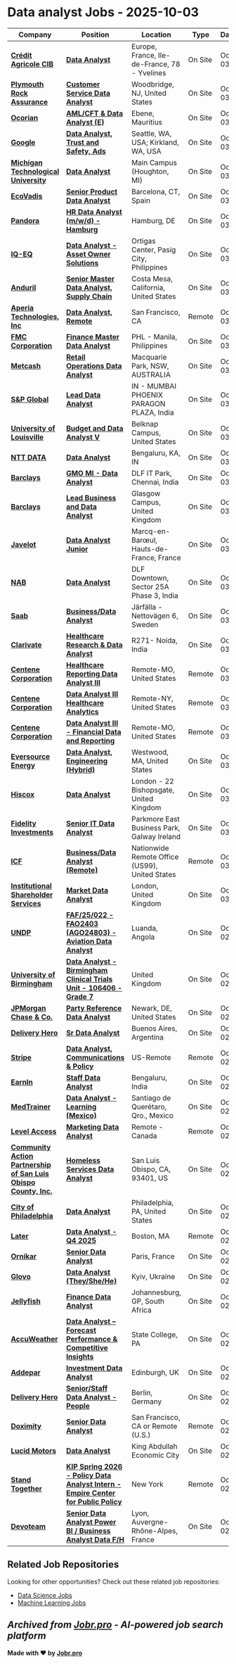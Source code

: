 # Data analyst Jobs - 2025-10-03

| Company | Position | Location | Type | Date |
| ------- | -------- | -------- | ---- | ------ |
| **[Crédit Agricole CIB](https://www.ca-cib.fr/)** | **[Data Analyst](https://jobr.pro/job/29342901/data-analyst?utm_source=github&utm_medium=repo&utm_campaign=github-data-analyst-jobs)** | Europe, France, Ile-de-France, 78 - Yvelines | On Site | Oct 03 |
| **[Plymouth Rock Assurance](https://www.plymouthrock.com/)** | **[Customer Service Data Analyst](https://jobr.pro/job/29338002/customer-service-data-analyst?utm_source=github&utm_medium=repo&utm_campaign=github-data-analyst-jobs)** | Woodbridge, NJ, United States | On Site | Oct 03 |
| **[Ocorian](https://www.ocorian.com/)** | **[AML/CFT & Data Analyst (E)](https://jobr.pro/job/29313534/amlcft-data-analyst-e?utm_source=github&utm_medium=repo&utm_campaign=github-data-analyst-jobs)** | Ebene, Mauritius | On Site | Oct 03 |
| **[Google](https://www.google.com/)** | **[Data Analyst, Trust and Safety, Ads](https://jobr.pro/job/29307070/data-analyst-trust-and-safety-ads?utm_source=github&utm_medium=repo&utm_campaign=github-data-analyst-jobs)** | Seattle, WA, USA; Kirkland, WA, USA | On Site | Oct 03 |
| **[Michigan Technological University](https://www.mtu.edu/)** | **[Data Analyst](https://jobr.pro/job/29304619/data-analyst?utm_source=github&utm_medium=repo&utm_campaign=github-data-analyst-jobs)** | Main Campus (Houghton, MI) | On Site | Oct 03 |
| **[EcoVadis](https://ecovadis.com)** | **[Senior Product Data Analyst](https://jobr.pro/job/29313556/senior-product-data-analyst?utm_source=github&utm_medium=repo&utm_campaign=github-data-analyst-jobs)** | Barcelona, CT, Spain | On Site | Oct 03 |
| **[Pandora](https://pandoragroup.com/)** | **[HR Data Analyst (m/w/d) - Hamburg](https://jobr.pro/job/29280940/hr-data-analyst-mwd-hamburg?utm_source=github&utm_medium=repo&utm_campaign=github-data-analyst-jobs)** | Hamburg, DE | On Site | Oct 03 |
| **[IQ-EQ](https://iqeq.com)** | **[Data Analyst - Asset Owner Solutions](https://jobr.pro/job/29290423/data-analyst-asset-owner-solutions?utm_source=github&utm_medium=repo&utm_campaign=github-data-analyst-jobs)** | Ortigas Center, Pasig City, Philippines | On Site | Oct 03 |
| **[Anduril](https://www.anduril.com/)** | **[Senior Master Data Analyst, Supply Chain](https://jobr.pro/job/29286896/senior-master-data-analyst-supply-chain?utm_source=github&utm_medium=repo&utm_campaign=github-data-analyst-jobs)** | Costa Mesa, California, United States | On Site | Oct 03 |
| **[Aperia Technologies, Inc](https://aperiatech.com/)** | **[Data Analyst, Remote](https://jobr.pro/job/29276799/data-analyst-remote?utm_source=github&utm_medium=repo&utm_campaign=github-data-analyst-jobs)** | San Francisco, CA | Remote | Oct 03 |
| **[FMC Corporation](https://www.fmc.com/)** | **[Finance Master Data Analyst](https://jobr.pro/job/29310404/finance-master-data-analyst?utm_source=github&utm_medium=repo&utm_campaign=github-data-analyst-jobs)** | PHL - Manila, Philippines | On Site | Oct 03 |
| **[Metcash](https://www.metcash.com/)** | **[Retail Operations Data Analyst](https://jobr.pro/job/29291382/retail-operations-data-analyst?utm_source=github&utm_medium=repo&utm_campaign=github-data-analyst-jobs)** | Macquarie Park, NSW, AUSTRALIA | On Site | Oct 03 |
| **[S&P Global](https://www.spglobal.com/)** | **[Lead Data Analyst](https://jobr.pro/job/29308239/lead-data-analyst?utm_source=github&utm_medium=repo&utm_campaign=github-data-analyst-jobs)** | IN - MUMBAI PHOENIX PARAGON PLAZA, India | On Site | Oct 03 |
| **[University of Louisville](https://louisville.edu/)** | **[Budget and Data Analyst V](https://jobr.pro/job/29306438/budget-and-data-analyst-v?utm_source=github&utm_medium=repo&utm_campaign=github-data-analyst-jobs)** | Belknap Campus, United States | On Site | Oct 03 |
| **[NTT DATA](https://nttdata.com)** | **[Data Analyst](https://jobr.pro/job/29295493/data-analyst?utm_source=github&utm_medium=repo&utm_campaign=github-data-analyst-jobs)** | Bengaluru, KA, IN | On Site | Oct 03 |
| **[Barclays](https://home.barclays/)** | **[GMO MI - Data Analyst](https://jobr.pro/job/29329979/gmo-mi-data-analyst?utm_source=github&utm_medium=repo&utm_campaign=github-data-analyst-jobs)** | DLF IT Park, Chennai, India | On Site | Oct 03 |
| **[Barclays](https://home.barclays/)** | **[Lead Business and Data Analyst](https://jobr.pro/job/29329787/lead-business-and-data-analyst?utm_source=github&utm_medium=repo&utm_campaign=github-data-analyst-jobs)** | Glasgow Campus, United Kingdom | On Site | Oct 03 |
| **[Javelot](https://www.javelot-agriculture.com/)** | **[Data Analyst Junior](https://jobr.pro/job/29311432/data-analyst-junior?utm_source=github&utm_medium=repo&utm_campaign=github-data-analyst-jobs)** | Marcq-en-Barœul, Hauts-de-France, France | On Site | Oct 03 |
| **[NAB](https://www.nab.com.au/)** | **[Data Analyst](https://jobr.pro/job/29326962/data-analyst?utm_source=github&utm_medium=repo&utm_campaign=github-data-analyst-jobs)** | DLF Downtown, Sector 25A Phase 3, India | On Site | Oct 03 |
| **[Saab](https://www.saab.com/)** | **[Business/Data Analyst](https://jobr.pro/job/29334569/businessdata-analyst?utm_source=github&utm_medium=repo&utm_campaign=github-data-analyst-jobs)** | Järfälla - Nettovägen 6, Sweden | On Site | Oct 03 |
| **[Clarivate](https://www.clarivate.com/)** | **[Healthcare Research & Data Analyst](https://jobr.pro/job/29338972/healthcare-research-data-analyst?utm_source=github&utm_medium=repo&utm_campaign=github-data-analyst-jobs)** | R271- Noida, India | On Site | Oct 03 |
| **[Centene Corporation](https://www.centene.com/)** | **[Healthcare Reporting Data Analyst III](https://jobr.pro/job/29336034/healthcare-reporting-data-analyst-iii?utm_source=github&utm_medium=repo&utm_campaign=github-data-analyst-jobs)** | Remote-MO, United States | Remote | Oct 03 |
| **[Centene Corporation](https://www.centene.com/)** | **[Data Analyst III Healthcare Analytics](https://jobr.pro/job/29336022/data-analyst-iii-healthcare-analytics?utm_source=github&utm_medium=repo&utm_campaign=github-data-analyst-jobs)** | Remote-NY, United States | Remote | Oct 03 |
| **[Centene Corporation](https://www.centene.com/)** | **[Data Analyst III - Financial Data and Reporting](https://jobr.pro/job/29335990/data-analyst-iii-financial-data-and-reporting?utm_source=github&utm_medium=repo&utm_campaign=github-data-analyst-jobs)** | Remote-MO, United States | Remote | Oct 03 |
| **[Eversource Energy](https://www.eversource.com/)** | **[Data Analyst, Engineering (Hybrid)](https://jobr.pro/job/29343585/data-analyst-engineering-hybrid?utm_source=github&utm_medium=repo&utm_campaign=github-data-analyst-jobs)** | Westwood, MA, United States | On Site | Oct 03 |
| **[Hiscox](https://www.hiscoxgroup.com/)** | **[Data Analyst](https://jobr.pro/job/29345564/data-analyst?utm_source=github&utm_medium=repo&utm_campaign=github-data-analyst-jobs)** | London - 22 Bishopsgate, United Kingdom | On Site | Oct 03 |
| **[Fidelity Investments](https://www.fidelity.com/)** | **[Senior IT Data Analyst](https://jobr.pro/job/29345456/senior-it-data-analyst?utm_source=github&utm_medium=repo&utm_campaign=github-data-analyst-jobs)** | Parkmore East Business Park, Galway Ireland | On Site | Oct 03 |
| **[ICF](https://www.icf.com/)** | **[Business/Data Analyst (Remote)](https://jobr.pro/job/29344113/businessdata-analyst-remote?utm_source=github&utm_medium=repo&utm_campaign=github-data-analyst-jobs)** | Nationwide Remote Office (US99), United States | Remote | Oct 03 |
| **[Institutional Shareholder Services](https://www.issgovernance.com/)** | **[Market Data Analyst](https://jobr.pro/job/29345753/market-data-analyst?utm_source=github&utm_medium=repo&utm_campaign=github-data-analyst-jobs)** | London, United Kingdom | On Site | Oct 03 |
| **[UNDP](https://www.undp.org/)** | **[FAF/25/022 - FAO2403 (AGO24803) - Aviation Data Analyst](https://jobr.pro/job/29322229/faf25022-fao2403-ago24803-aviation-data-analyst?utm_source=github&utm_medium=repo&utm_campaign=github-data-analyst-jobs)** | Luanda, Angola | On Site | Oct 02 |
| **[University of Birmingham](https://www.birmingham.ac.uk/)** | **[Data Analyst - Birmingham Clinical Trials Unit - 106406 - Grade 7](https://jobr.pro/job/29307890/data-analyst-birmingham-clinical-trials-unit-106406-grade-7?utm_source=github&utm_medium=repo&utm_campaign=github-data-analyst-jobs)** | United Kingdom | On Site | Oct 02 |
| **[JPMorgan Chase & Co.](https://www.jpmorganchase.com/)** | **[Party Reference Data Analyst](https://jobr.pro/job/29316331/party-reference-data-analyst?utm_source=github&utm_medium=repo&utm_campaign=github-data-analyst-jobs)** | Newark, DE, United States | On Site | Oct 02 |
| **[Delivery Hero](https://www.deliveryhero.com)** | **[Sr Data Analyst](https://jobr.pro/job/29265289/sr-data-analyst?utm_source=github&utm_medium=repo&utm_campaign=github-data-analyst-jobs)** | Buenos Aires, Argentina | On Site | Oct 02 |
| **[Stripe](https://stripe.com/en-ch)** | **[Data Analyst, Communications & Policy](https://jobr.pro/job/29275695/data-analyst-communications-policy?utm_source=github&utm_medium=repo&utm_campaign=github-data-analyst-jobs)** | US-Remote | Remote | Oct 02 |
| **[EarnIn](https://www.earnin.com/)** | **[Staff Data Analyst](https://jobr.pro/job/29270134/staff-data-analyst?utm_source=github&utm_medium=repo&utm_campaign=github-data-analyst-jobs)** | Bengaluru, India | On Site | Oct 02 |
| **[MedTrainer](https://www.medtrainer.com)** | **[Data Analyst - Learning (Mexico)](https://jobr.pro/job/29265294/data-analyst-learning-mexico?utm_source=github&utm_medium=repo&utm_campaign=github-data-analyst-jobs)** | Santiago de Querétaro, Qro., Mexico | On Site | Oct 02 |
| **[Level Access](https://www.levelaccess.com/)** | **[Marketing Data Analyst](https://jobr.pro/job/29272367/marketing-data-analyst?utm_source=github&utm_medium=repo&utm_campaign=github-data-analyst-jobs)** | Remote - Canada | Remote | Oct 02 |
| **[Community Action Partnership of San Luis Obispo County, Inc.](https://capslo.org/)** | **[Homeless Services Data Analyst](https://jobr.pro/job/29322193/homeless-services-data-analyst?utm_source=github&utm_medium=repo&utm_campaign=github-data-analyst-jobs)** | San Luis Obispo, CA, 93401, US | On Site | Oct 02 |
| **[City of Philadelphia](https://www.phila.gov/)** | **[Data Analyst](https://jobr.pro/job/29265301/data-analyst?utm_source=github&utm_medium=repo&utm_campaign=github-data-analyst-jobs)** | Philadelphia, PA, United States | On Site | Oct 02 |
| **[Later](https://later.com/)** | **[Data Analyst - Q4 2025](https://jobr.pro/job/29284932/data-analyst-q4-2025?utm_source=github&utm_medium=repo&utm_campaign=github-data-analyst-jobs)** | Boston, MA | Remote | Oct 02 |
| **[Ornikar](https://www.ornikar.com)** | **[Senior Data Analyst](https://jobr.pro/job/29309035/senior-data-analyst?utm_source=github&utm_medium=repo&utm_campaign=github-data-analyst-jobs)** | Paris, France | On Site | Oct 02 |
| **[Glovo](https://glovoapp.com/)** | **[Data Analyst (They/She/He)](https://jobr.pro/job/29278674/data-analyst-theyshehe?utm_source=github&utm_medium=repo&utm_campaign=github-data-analyst-jobs)** | Kyiv, Ukraine | On Site | Oct 02 |
| **[Jellyfish](https://www.jellyfish.com/)** | **[Finance Data Analyst](https://jobr.pro/job/29265307/finance-data-analyst?utm_source=github&utm_medium=repo&utm_campaign=github-data-analyst-jobs)** | Johannesburg, GP, South Africa | On Site | Oct 02 |
| **[AccuWeather](https://www.accuweather.com/)** | **[Data Analyst – Forecast Performance & Competitive Insights](https://jobr.pro/job/29283694/data-analyst-forecast-performance-competitive-insights?utm_source=github&utm_medium=repo&utm_campaign=github-data-analyst-jobs)** | State College, PA | On Site | Oct 02 |
| **[Addepar](https://addepar.com/)** | **[Investment Data Analyst](https://jobr.pro/job/29286988/investment-data-analyst?utm_source=github&utm_medium=repo&utm_campaign=github-data-analyst-jobs)** | Edinburgh, UK | On Site | Oct 02 |
| **[Delivery Hero](https://www.deliveryhero.com)** | **[Senior/Staff Data Analyst - People](https://jobr.pro/job/29265311/seniorstaff-data-analyst-people?utm_source=github&utm_medium=repo&utm_campaign=github-data-analyst-jobs)** | Berlin, Germany | On Site | Oct 02 |
| **[Doximity](https://www.doximity.com/)** | **[Senior Data Analyst](https://jobr.pro/job/29274834/senior-data-analyst?utm_source=github&utm_medium=repo&utm_campaign=github-data-analyst-jobs)** | San Francisco, CA or Remote (U.S.) | Remote | Oct 02 |
| **[Lucid Motors](https://lucidmotors.com/)** | **[Data Analyst](https://jobr.pro/job/29277059/data-analyst?utm_source=github&utm_medium=repo&utm_campaign=github-data-analyst-jobs)** | King Abdullah Economic City | On Site | Oct 02 |
| **[Stand Together](https://www.standtogether.org/)** | **[KIP Spring 2026 - Policy Data Analyst Intern - Empire Center for Public Policy](https://jobr.pro/job/29270719/kip-spring-2026-policy-data-analyst-intern-empire-center-for-public-policy?utm_source=github&utm_medium=repo&utm_campaign=github-data-analyst-jobs)** | New York | Remote | Oct 02 |
| **[Devoteam](https://www.devoteam.com/)** | **[Senior Data Analyst Power BI / Business Analyst Data F/H](https://jobr.pro/job/29265317/senior-data-analyst-power-bi-business-analyst-data-fh?utm_source=github&utm_medium=repo&utm_campaign=github-data-analyst-jobs)** | Lyon, Auvergne-Rhône-Alpes, France | On Site | Oct 02 |

## Related Job Repositories

Looking for other opportunities? Check out these related job repositories:

- [Data Science Jobs](https://github.com/jobs-jobr-pro/Data-Science-Jobs)
- [Machine Learning Jobs](https://github.com/jobs-jobr-pro/Machine-Learning-Jobs)



*Archived from [Jobr.pro](https://jobr.pro?utm_source=github&utm_medium=repo&utm_campaign=github-data-analyst-jobs) - AI-powered job search platform*
---

**Made with ❤️ by [Jobr.pro](https://jobr.pro?utm_source=github&utm_medium=repo&utm_campaign=github-data-analyst-jobs)**